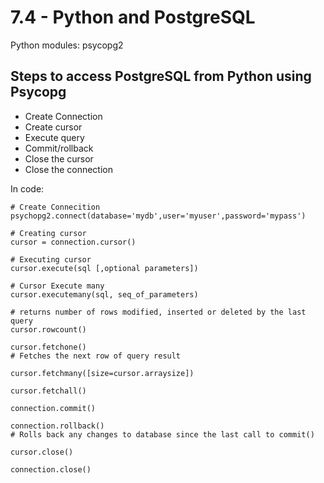 # 7.4 - Python and PostgreSQL
Python modules:
	psycopg2
## Steps to access PostgreSQL from Python using Psycopg
* Create Connection
* Create cursor
* Execute query
* Commit/rollback
* Close the cursor
* Close the connection

In code:
```
# Create Connecition
psychopg2.connect(database='mydb',user='myuser',password='mypass')

# Creating cursor
cursor = connection.cursor()

# Executing cursor
cursor.execute(sql [,optional parameters])

# Cursor Execute many
cursor.executemany(sql, seq_of_parameters)

# returns number of rows modified, inserted or deleted by the last query
cursor.rowcount()

cursor.fetchone()
# Fetches the next row of query result

cursor.fetchmany([size=cursor.arraysize])

cursor.fetchall()

connection.commit()

connection.rollback()
# Rolls back any changes to database since the last call to commit()

cursor.close()

connection.close()
```

